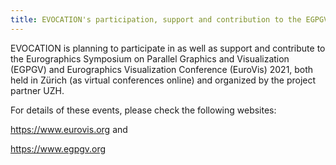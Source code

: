 ```yaml
---
title: EVOCATION's participation, support and contribution to the EGPGV and EuroVis 2021
---
```


EVOCATION is planning to participate in as well as support and contribute to the Eurographics Symposium on Parallel Graphics and Visualization (EGPGV) and Eurographics Visualization Conference (EuroVis) 2021, both held in Zürich (as virtual conferences online) and organized by the project partner UZH. 

For details of these events, please check the following websites:

https://www.eurovis.org and 

https://www.egpgv.org
